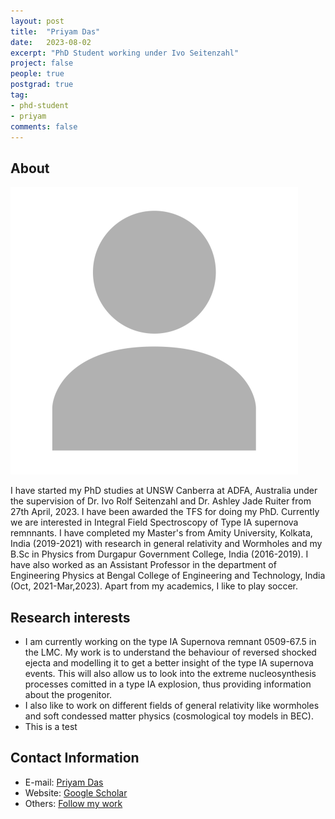 ```yaml
---
layout: post
title:  "Priyam Das"
date:   2023-08-02
excerpt: "PhD Student working under Ivo Seitenzahl"
project: false
people: true
postgrad: true
tag:
- phd-student
- priyam
comments: false
---
```


## About

<img src="/assets/img/profilePlaceholder.png" class="img-profile" />

I have started my PhD studies at UNSW Canberra at ADFA, Australia under the supervision of Dr. Ivo Rolf Seitenzahl and Dr. Ashley Jade Ruiter from 27th April, 2023. I have been awarded the TFS for doing my PhD. Currently we are interested in Integral Field Spectroscopy of Type IA supernova remnnants. I have completed my Master's from Amity University, Kolkata, India (2019-2021) with research in general relativity and Wormholes and my B.Sc in Physics from Durgapur Government College, India (2016-2019). I have also worked as an Assistant Professor in the department of Engineering Physics at Bengal College of Engineering and Technology, India (Oct, 2021-Mar,2023). Apart from my academics, I like to play soccer.

## Research interests

- I am currently working on the type IA Supernova remnant 0509-67.5 in the LMC. My work is to understand the behaviour of reversed shocked ejecta and modelling it to get a better insight of the type IA supernova events. This will also allow us to look into the extreme nucleosynthesis processes comitted in a type IA explosion, thus providing information about the progenitor.
- I also like to work on different fields of general relativity like wormholes and soft condessed matter physics (cosmological toy models in BEC).
- This is a test

## Contact Information

- E-mail: [Priyam Das](mailto:priyam.das@adfa.edu.au)
- Website: [Google Scholar]([https:\\your.link.here](https://scholar.google.com.au/citations?hl=en&user=NzW2gpcAAAAJ)https://scholar.google.com.au/citations?hl=en&user=NzW2gpcAAAAJ)
- Others: [Follow my work](https://github.com/Pdas888)

